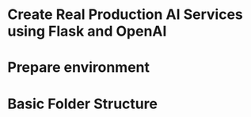 # Create Real Production AI Services using Flask and OpenAI


# Prepare environment


# Basic Folder Structure